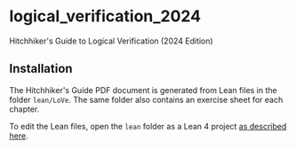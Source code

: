# logical_verification_2024

Hitchhiker's Guide to Logical Verification (2024 Edition)

## Installation

The Hitchhiker's Guide PDF document is generated from Lean files in the folder
`lean/LoVe`. The same folder also contains an exercise sheet for each chapter.

To edit the Lean files, open the `lean` folder as a Lean 4 project [as described
here](https://leanprover-community.github.io/install/project.html#working-on-an-existing-project).
